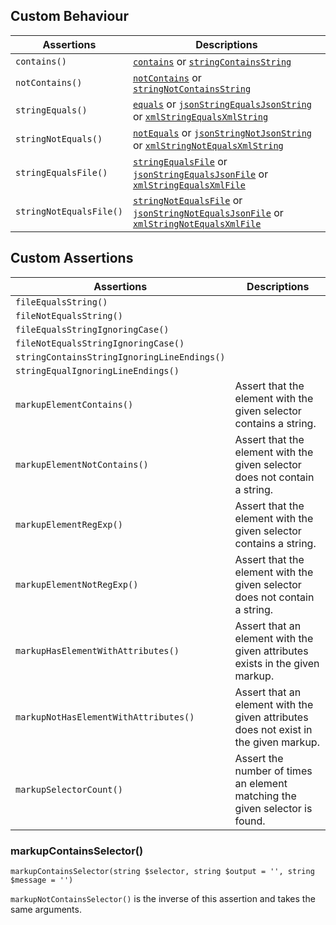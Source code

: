 ## Custom Behaviour

| Assertions              | Descriptions |
| ----------------------- | ------------ |
| `contains()`            | [`contains`][contains] or [`stringContainsString`][stringCS] |
| `notContains()`         | [`notContains`][contains] or [`stringNotContainsString`][stringCS] |
| `stringEquals()`        | [`equals`][equals] or [`jsonStringEqualsJsonString`][jsonSEJS] or [`xmlStringEqualsXmlString`][xmlSEXS] |
| `stringNotEquals()`     | [`notEquals`][equals] or [`jsonStringNotJsonString`][jsonSEJS] or [`xmlStringNotEqualsXmlString`][xmlSEXS] |
| `stringEqualsFile()`    | [`stringEqualsFile`][stringEF] or [`jsonStringEqualsJsonFile`][jsonSEJF] or [`xmlStringEqualsXmlFile`][xmlSEXF] |
| `stringNotEqualsFile()` | [`stringNotEqualsFile`][stringEF] or [`jsonStringNotEqualsJsonFile`][jsonSEJF] or [`xmlStringNotEqualsXmlFile`][xmlSEXF] |

[contains]: https://phpunit.readthedocs.io/en/stable/assertions.html#assertcontains
[stringCS]: https://phpunit.readthedocs.io/en/stable/assertions.html#assertstringcontainsstring
[equals]: https://phpunit.readthedocs.io/en/9.5/assertions.html#assertequals
[jsonSEJS]: https://phpunit.readthedocs.io/en/9.5/assertions.html#assertjsonstringequalsjsonstring
[xmlSEXS]: https://phpunit.readthedocs.io/en/9.5/assertions.html#assertxmlstringequalsxmlstring
[stringEF]: https://phpunit.readthedocs.io/en/stable/assertions.html#assertstringequalsfile
[jsonSEJF]: https://phpunit.readthedocs.io/en/stable/assertions.html#assertjsonstringequalsjsonfile
[xmlSEXF]: https://phpunit.readthedocs.io/en/stable/assertions.html#assertxmlstringequalsxmlfile

## Custom Assertions

| Assertions                                  | Descriptions |
| ------------------------------------------- | ------------ |
| `fileEqualsString()`                        ||
| `fileNotEqualsString()`                     ||
| `fileEqualsStringIgnoringCase()`            ||
| `fileNotEqualsStringIgnoringCase()`         ||
| `stringContainsStringIgnoringLineEndings()` ||
| `stringEqualIgnoringLineEndings()`          ||
| `markupElementContains()`                   | Assert that the element with the given selector contains a string. |
| `markupElementNotContains()`                | Assert that the element with the given selector does not contain a string. |
| `markupElementRegExp()`                     | Assert that the element with the given selector contains a string. |
| `markupElementNotRegExp()`                  | Assert that the element with the given selector does not contain a string. |
| `markupHasElementWithAttributes()`          | Assert that an element with the given attributes exists in the given markup. |
| `markupNotHasElementWithAttributes()`       | Assert that an element with the given attributes does not exist in the given markup. |
| `markupSelectorCount()`                     | Assert the number of times an element matching the given selector is found. |

### markupContainsSelector()
`markupContainsSelector(string $selector, string $output = '', string $message = '')`

`markupNotContainsSelector()` is the inverse of this assertion and takes the same arguments.
